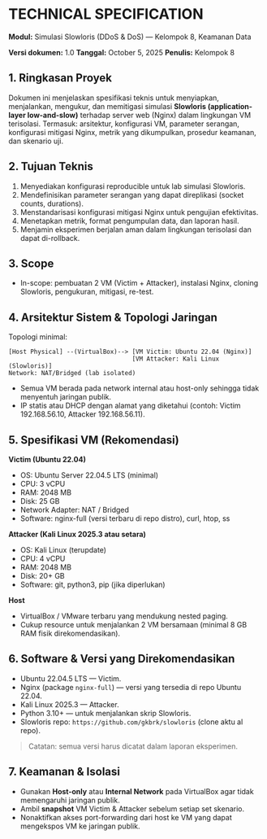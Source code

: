 # TECHNICAL SPECIFICATION

**Modul:** Simulasi Slowloris (DDoS & DoS) — Kelompok 8, Keamanan Data

**Versi dokumen:** 1.0
**Tanggal:** October 5, 2025
**Penulis:** Kelompok 8


## 1. Ringkasan Proyek

Dokumen ini menjelaskan spesifikasi teknis untuk menyiapkan, menjalankan, mengukur, dan memitigasi simulasi **Slowloris (application-layer low-and-slow)** terhadap server web (Nginx) dalam lingkungan VM terisolasi. Termasuk: arsitektur, konfigurasi VM, parameter serangan, konfigurasi mitigasi Nginx, metrik yang dikumpulkan, prosedur keamanan, dan skenario uji.


## 2. Tujuan Teknis

1. Menyediakan konfigurasi reproducible untuk lab simulasi Slowloris.
2. Mendefinisikan parameter serangan yang dapat direplikasi (socket counts, durations).
3. Menstandarisasi konfigurasi mitigasi Nginx untuk pengujian efektivitas.
4. Menetapkan metrik, format pengumpulan data, dan laporan hasil.
5. Menjamin eksperimen berjalan aman dalam lingkungan terisolasi dan dapat di-rollback.


## 3. Scope

* In-scope: pembuatan 2 VM (Victim + Attacker), instalasi Nginx, cloning Slowloris, pengukuran, mitigasi, re-test.


## 4. Arsitektur Sistem & Topologi Jaringan

Topologi minimal:

```
[Host Physical] --(VirtualBox)--> [VM Victim: Ubuntu 22.04 (Nginx)]
                                  [VM Attacker: Kali Linux (Slowloris)]
Network: NAT/Bridged (lab isolated)
```

* Semua VM berada pada network internal atau host-only sehingga tidak menyentuh jaringan publik.
* IP statis atau DHCP dengan alamat yang diketahui (contoh: Victim 192.168.56.10, Attacker 192.168.56.11).


## 5. Spesifikasi VM (Rekomendasi)

**Victim (Ubuntu 22.04)**

* OS: Ubuntu Server 22.04.5 LTS (minimal)
* CPU: 3 vCPU
* RAM: 2048 MB
* Disk: 25 GB
* Network Adapter: NAT / Bridged
* Software: nginx-full (versi terbaru di repo distro), curl, htop, ss

**Attacker (Kali Linux 2025.3 atau setara)**

* OS: Kali Linux (terupdate)
* CPU: 4 vCPU
* RAM: 2048 MB
* Disk: 20+ GB
* Software: git, python3, pip (jika diperlukan)

**Host**

* VirtualBox / VMware terbaru yang mendukung nested paging.
* Cukup resource untuk menjalankan 2 VM bersamaan (minimal 8 GB RAM fisik direkomendasikan).


## 6. Software & Versi yang Direkomendasikan

* Ubuntu 22.04.5 LTS — Victim.
* Nginx (package `nginx-full`) — versi yang tersedia di repo Ubuntu 22.04.
* Kali Linux 2025.3 — Attacker.
* Python 3.10+ — untuk menjalankan skrip Slowloris.
* Slowloris repo: `https://github.com/gkbrk/slowloris` (clone aktu al repo).

> Catatan: semua versi harus dicatat dalam laporan eksperimen.


## 7. Keamanan & Isolasi

* Gunakan **Host-only** atau **Internal Network** pada VirtualBox agar tidak memengaruhi jaringan publik.
* Ambil **snapshot** VM Victim & Attacker sebelum setiap set skenario.
* Nonaktifkan akses port-forwarding dari host ke VM yang dapat mengekspos VM ke jaringan publik.
